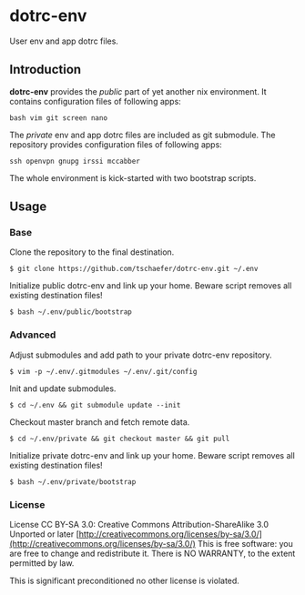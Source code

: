# dotrc-env

User env and app dotrc files.

## Introduction

__dotrc-env__ provides the _public_ part of yet another nix environment.
It contains configuration files of following apps:

	bash vim git screen nano

The _private_ env and app dotrc files are included as git submodule.
The repository provides configuration files of following apps:

	ssh openvpn gnupg irssi mccabber

The whole environment is kick-started with two bootstrap scripts.

## Usage

### Base

Clone the repository to the final destination.

	$ git clone https://github.com/tschaefer/dotrc-env.git ~/.env

Initialize public dotrc-env and link up your home.
Beware script removes all existing destination files!

	$ bash ~/.env/public/bootstrap

### Advanced

Adjust submodules and add path to your private dotrc-env repository.

	$ vim -p ~/.env/.gitmodules ~/.env/.git/config

Init and update submodules.

	$ cd ~/.env && git submodule update --init

Checkout master branch and fetch remote data.

	$ cd ~/.env/private && git checkout master && git pull

Initialize private dotrc-env and link up your home.
Beware script removes all existing destination files!

	$ bash ~/.env/private/bootstrap

### License

License CC BY-SA 3.0: Creative Commons Attribution-ShareAlike 3.0 Unported or
later [http://creativecommons.org/licenses/by-sa/3.0/](http://creativecommons.org/licenses/by-sa/3.0/)
This is free software: you are free to change and redistribute it.
There is NO WARRANTY, to the extent permitted by law.

This is significant preconditioned no other license is violated.

